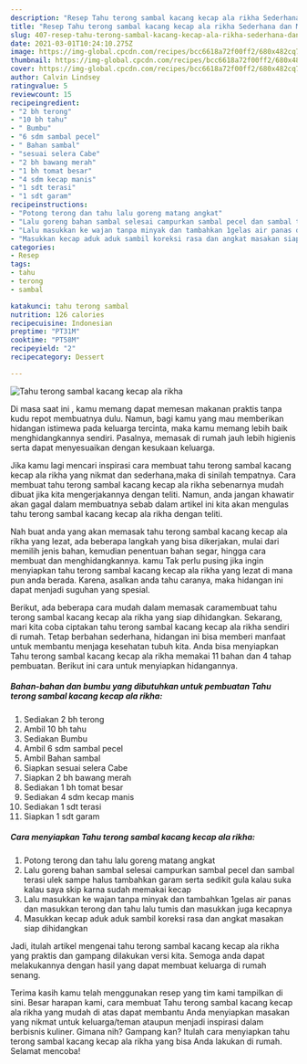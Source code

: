 ```yaml
---
description: "Resep Tahu terong sambal kacang kecap ala rikha Sederhana dan Mudah Dibuat"
title: "Resep Tahu terong sambal kacang kecap ala rikha Sederhana dan Mudah Dibuat"
slug: 407-resep-tahu-terong-sambal-kacang-kecap-ala-rikha-sederhana-dan-mudah-dibuat
date: 2021-03-01T10:24:10.275Z
image: https://img-global.cpcdn.com/recipes/bcc6618a72f00ff2/680x482cq70/tahu-terong-sambal-kacang-kecap-ala-rikha-foto-resep-utama.jpg
thumbnail: https://img-global.cpcdn.com/recipes/bcc6618a72f00ff2/680x482cq70/tahu-terong-sambal-kacang-kecap-ala-rikha-foto-resep-utama.jpg
cover: https://img-global.cpcdn.com/recipes/bcc6618a72f00ff2/680x482cq70/tahu-terong-sambal-kacang-kecap-ala-rikha-foto-resep-utama.jpg
author: Calvin Lindsey
ratingvalue: 5
reviewcount: 15
recipeingredient:
- "2 bh terong"
- "10 bh tahu"
- " Bumbu"
- "6 sdm sambal pecel"
- " Bahan sambal"
- "sesuai selera Cabe"
- "2 bh bawang merah"
- "1 bh tomat besar"
- "4 sdm kecap manis"
- "1 sdt terasi"
- "1 sdt garam"
recipeinstructions:
- "Potong terong dan tahu lalu goreng matang angkat"
- "Lalu goreng bahan sambal selesai campurkan sambal pecel dan sambal terasi ulek sampe halus tambahkan garam serta sedikit gula kalau suka kalau saya skip karna sudah memakai kecap"
- "Lalu masukkan ke wajan tanpa minyak dan tambahkan 1gelas air panas dan masukkan terong dan tahu lalu tumis dan masukkan juga kecapnya"
- "Masukkan kecap aduk aduk sambil koreksi rasa dan angkat masakan siap dihidangkan"
categories:
- Resep
tags:
- tahu
- terong
- sambal

katakunci: tahu terong sambal 
nutrition: 126 calories
recipecuisine: Indonesian
preptime: "PT31M"
cooktime: "PT58M"
recipeyield: "2"
recipecategory: Dessert

---
```



![Tahu terong sambal kacang kecap ala rikha](https://img-global.cpcdn.com/recipes/bcc6618a72f00ff2/680x482cq70/tahu-terong-sambal-kacang-kecap-ala-rikha-foto-resep-utama.jpg)

Di masa  saat ini , kamu memang dapat memesan makanan praktis tanpa kudu repot membuatnya dulu. Namun, bagi kamu yang mau memberikan hidangan istimewa pada keluarga tercinta, maka kamu memang lebih baik menghidangkannya sendiri. Pasalnya, memasak di rumah jauh lebih higienis serta dapat menyesuaikan dengan kesukaan keluarga.

Jika kamu lagi mencari inspirasi cara membuat tahu terong sambal kacang kecap ala rikha yang nikmat dan sederhana,maka di sinilah tempatnya. Cara membuat tahu terong sambal kacang kecap ala rikha  sebenarnya mudah dibuat jika kita mengerjakannya dengan teliti. Namun, anda jangan khawatir akan gagal dalam membuatnya 
sebab dalam artikel ini kita akan mengulas tahu terong sambal kacang kecap ala rikha dengan teliti.  



Nah buat anda yang akan memasak tahu terong sambal kacang kecap ala rikha yang lezat, ada beberapa langkah yang bisa dikerjakan, mulai dari memilih jenis bahan, kemudian penentuan bahan segar, hingga cara membuat dan menghidangkannya. kamu Tak perlu pusing jika ingin menyiapkan tahu terong sambal kacang kecap ala rikha yang lezat di mana pun anda berada. Karena, asalkan anda  tahu caranya, maka hidangan ini dapat menjadi suguhan yang spesial.

Berikut, ada beberapa cara mudah dalam memasak caramembuat tahu terong sambal kacang kecap ala rikha yang siap dihidangkan. Sekarang, mari kita coba ciptakan tahu terong sambal kacang kecap ala rikha sendiri di rumah. Tetap berbahan sederhana, hidangan ini bisa memberi manfaat untuk membantu menjaga kesehatan tubuh kita. Anda bisa menyiapkan Tahu terong sambal kacang kecap ala rikha memakai 11 bahan dan 4 tahap pembuatan. Berikut ini cara untuk menyiapkan hidangannya.

<!--inarticleads1-->

##### Bahan-bahan dan bumbu yang dibutuhkan untuk pembuatan Tahu terong sambal kacang kecap ala rikha:

1. Sediakan 2 bh terong
1. Ambil 10 bh tahu
1. Sediakan  Bumbu
1. Ambil 6 sdm sambal pecel
1. Ambil  Bahan sambal
1. Siapkan sesuai selera Cabe
1. Siapkan 2 bh bawang merah
1. Sediakan 1 bh tomat besar
1. Sediakan 4 sdm kecap manis
1. Sediakan 1 sdt terasi
1. Siapkan 1 sdt garam




<!--inarticleads2-->

##### Cara menyiapkan Tahu terong sambal kacang kecap ala rikha:

1. Potong terong dan tahu lalu goreng matang angkat
1. Lalu goreng bahan sambal selesai campurkan sambal pecel dan sambal terasi ulek sampe halus tambahkan garam serta sedikit gula kalau suka kalau saya skip karna sudah memakai kecap
1. Lalu masukkan ke wajan tanpa minyak dan tambahkan 1gelas air panas dan masukkan terong dan tahu lalu tumis dan masukkan juga kecapnya
1. Masukkan kecap aduk aduk sambil koreksi rasa dan angkat masakan siap dihidangkan




Jadi, itulah artikel mengenai  tahu terong sambal kacang kecap ala rikha  yang praktis dan gampang dilakukan versi kita. Semoga anda dapat melakukannya dengan hasil yang dapat membuat keluarga di rumah senang. 

Terima kasih kamu telah menggunakan resep yang tim kami tampilkan di sini. Besar harapan kami, cara membuat  Tahu terong sambal kacang kecap ala rikha yang mudah di atas dapat membantu Anda menyiapkan masakan yang nikmat untuk keluarga/teman ataupun menjadi inspirasi dalam berbisnis kuliner. Gimana nih? Gampang kan? Itulah cara menyiapkan tahu terong sambal kacang kecap ala rikha yang bisa Anda lakukan di rumah. Selamat mencoba!

